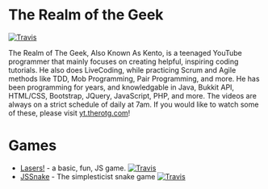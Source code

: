 # The Realm of the Geek
[![Travis](https://img.shields.io/travis/rust-lang/rust.svg)]()

The Realm of The Geek, Also Known As Kento, is a teenaged YouTube programmer that mainly focuses on creating helpful, inspiring coding tutorials. He also does LiveCoding, while practicing Scrum and Agile methods like TDD, Mob Programming, Pair Programming, and more. He has been programming for years, and knowledgable in Java, Bukkit API, HTML/CSS, Bootstrap, JQuery, JavaScript, PHP, and more. The videos are always on a strict schedule of daily at 7am. If you would like to watch some of these, please visit [yt.therotg.com](http://s.therotg.com/youtube)!

# Games
- [Lasers!](http://games.therotg.com/lasers) - a basic, fun, JS game. [![Travis](https://img.shields.io/badge/status-indev-blue.svg)]()
- [JSSnake](http://kentonvizdos.com/games/Snake/) - The simplesticist snake game [![Travis](https://img.shields.io/badge/status-complete-brightgreen.svg)]()




